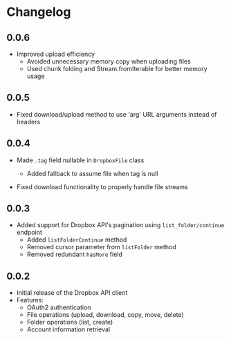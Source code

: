# Changelog

## 0.0.6

* Improved upload efficiency
  - Avoided unnecessary memory copy when uploading files
  - Used chunk folding and Stream.fromIterable for better memory usage
  
## 0.0.5

* Fixed download/upload method to use 'arg' URL arguments instead of headers
  
## 0.0.4

* Made `.tag` field nullable in `DropboxFile` class
  - Added fallback to assume file when tag is null
  
* Fixed download functionality to properly handle file streams

## 0.0.3

* Added support for Dropbox API's pagination using `list_folder/continue` endpoint
  - Added `listFolderContinue` method
  - Removed cursor parameter from `listFolder` method
  - Removed redundant `hasMore` field

## 0.0.2

* Initial release of the Dropbox API client
* Features:
  - OAuth2 authentication
  - File operations (upload, download, copy, move, delete)
  - Folder operations (list, create)
  - Account information retrieval
